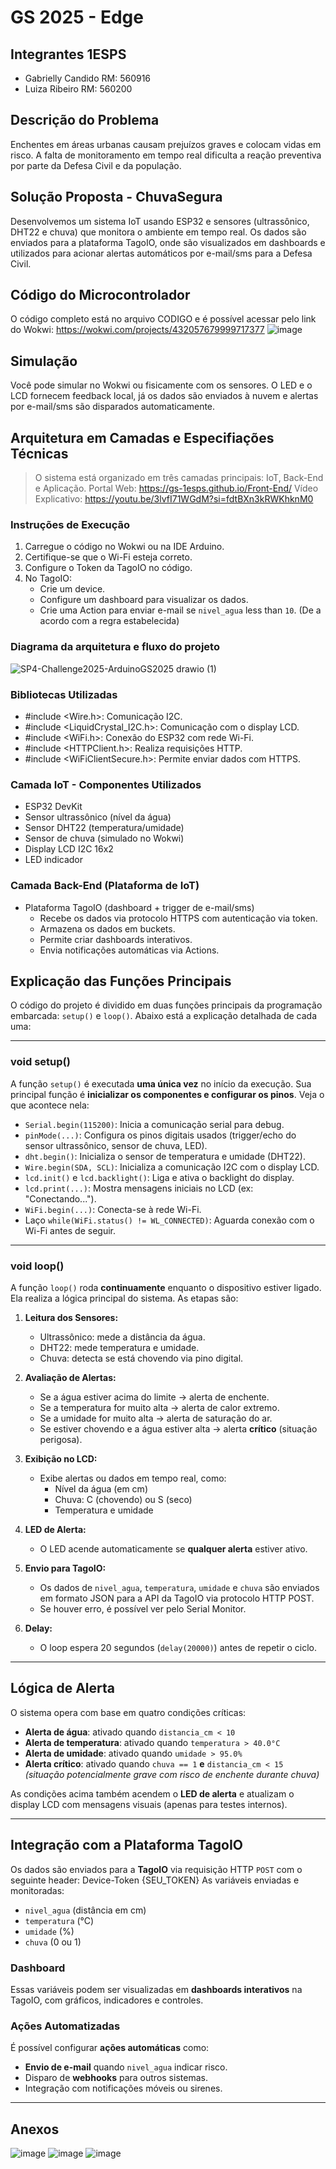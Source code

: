 # GS 2025 - Edge 

## Integrantes 1ESPS
- Gabrielly Candido RM: 560916
- Luiza Ribeiro RM: 560200

## Descrição do Problema
Enchentes em áreas urbanas causam prejuízos graves e colocam vidas em risco. A falta de monitoramento em tempo real dificulta a reação preventiva por parte da Defesa Civil e da população.

## Solução Proposta - ChuvaSegura
Desenvolvemos um sistema IoT usando ESP32 e sensores (ultrassônico, DHT22 e chuva) que monitora o ambiente em tempo real. Os dados são enviados para a plataforma TagoIO, onde são visualizados em dashboards e utilizados para acionar alertas automáticos por e-mail/sms para a Defesa Civil.

## Código do Microcontrolador

O código completo está no arquivo CODIGO e é possível acessar pelo link do Wokwi: https://wokwi.com/projects/432057679999717377
![image](https://github.com/user-attachments/assets/43b8c203-db97-4d3d-8614-31ee80ca5a6c)

## Simulação
Você pode simular no Wokwi ou fisicamente com os sensores. 
O LED e o LCD fornecem feedback local, já os dados são enviados à nuvem e alertas por e-mail/sms são disparados automaticamente.

## Arquitetura em Camadas e Especifiações Técnicas

> O sistema está organizado em três camadas principais: IoT, Back-End e Aplicação.
> Portal Web: https://gs-1esps.github.io/Front-End/
> Vídeo Explicativo: https://youtu.be/3lvfI71WGdM?si=fdtBXn3kRWKhknM0 

### Instruções de Execução
1. Carregue o código no Wokwi ou na IDE Arduino.
2. Certifique-se que o Wi-Fi esteja correto.
3. Configure o Token da TagoIO no código.
4. No TagoIO:
   - Crie um device.
   - Configure um dashboard para visualizar os dados.
   - Crie uma Action para enviar e-mail se `nivel_agua` less than `10`. (De a acordo com a regra estabelecida)

### Diagrama da arquitetura e fluxo do projeto
![SP4-Challenge2025-ArduinoGS2025 drawio (1)](https://github.com/user-attachments/assets/2024dac3-cb60-4b7c-8e39-52590d721ab3)

### Bibliotecas Utilizadas
- #include <Wire.h>: Comunicação I2C.
- #include <LiquidCrystal_I2C.h>: Comunicação com o display LCD.
- #include <WiFi.h>: Conexão do ESP32 com rede Wi-Fi.
- #include <HTTPClient.h>: Realiza requisições HTTP.
- #include <WiFiClientSecure.h>: Permite enviar dados com HTTPS.

### Camada IoT - Componentes Utilizados
- ESP32 DevKit
- Sensor ultrassônico (nível da água)
- Sensor DHT22 (temperatura/umidade)
- Sensor de chuva (simulado no Wokwi)
- Display LCD I2C 16x2
- LED indicador

### Camada Back-End (Plataforma de IoT)
- Plataforma TagoIO (dashboard + trigger de e-mail/sms)
  - Recebe os dados via protocolo HTTPS com autenticação via token.
  - Armazena os dados em buckets.
  - Permite criar dashboards interativos.
  - Envia notificações automáticas via Actions.

## Explicação das Funções Principais

O código do projeto é dividido em duas funções principais da programação embarcada: `setup()` e `loop()`. Abaixo está a explicação detalhada de cada uma:

---

### void setup()

A função `setup()` é executada **uma única vez** no início da execução. Sua principal função é **inicializar os componentes e configurar os pinos**. Veja o que acontece nela:

- `Serial.begin(115200)`: Inicia a comunicação serial para debug.
- `pinMode(...)`: Configura os pinos digitais usados (trigger/echo do sensor ultrassônico, sensor de chuva, LED).
- `dht.begin()`: Inicializa o sensor de temperatura e umidade (DHT22).
- `Wire.begin(SDA, SCL)`: Inicializa a comunicação I2C com o display LCD.
- `lcd.init()` e `lcd.backlight()`: Liga e ativa o backlight do display.
- `lcd.print(...)`: Mostra mensagens iniciais no LCD (ex: "Conectando...").
- `WiFi.begin(...)`: Conecta-se à rede Wi-Fi.
- Laço `while(WiFi.status() != WL_CONNECTED)`: Aguarda conexão com o Wi-Fi antes de seguir.

---

### void loop()

A função `loop()` roda **continuamente** enquanto o dispositivo estiver ligado. Ela realiza a lógica principal do sistema. As etapas são:

1. **Leitura dos Sensores:**
   - Ultrassônico: mede a distância da água.
   - DHT22: mede temperatura e umidade.
   - Chuva: detecta se está chovendo via pino digital.

2. **Avaliação de Alertas:**
   - Se a água estiver acima do limite → alerta de enchente.
   - Se a temperatura for muito alta → alerta de calor extremo.
   - Se a umidade for muito alta → alerta de saturação do ar.
   - Se estiver chovendo e a água estiver alta → alerta **crítico** (situação perigosa).

3. **Exibição no LCD:**
   - Exibe alertas ou dados em tempo real, como:
     - Nível da água (em cm)
     - Chuva: C (chovendo) ou S (seco)
     - Temperatura e umidade

4. **LED de Alerta:**
   - O LED acende automaticamente se **qualquer alerta** estiver ativo.

5. **Envio para TagoIO:**
   - Os dados de `nivel_agua`, `temperatura`, `umidade` e `chuva` são enviados em formato JSON para a API da TagoIO via protocolo HTTP POST.
   - Se houver erro, é possível ver pelo Serial Monitor.

6. **Delay:**
   - O loop espera 20 segundos (`delay(20000)`) antes de repetir o ciclo.

---

##  Lógica de Alerta

O sistema opera com base em quatro condições críticas:

- **Alerta de água**: ativado quando `distancia_cm < 10`
- **Alerta de temperatura**: ativado quando `temperatura > 40.0°C`
- **Alerta de umidade**: ativado quando `umidade > 95.0%`
- **Alerta crítico**: ativado quando `chuva == 1` **e** `distancia_cm < 15`  
  *(situação potencialmente grave com risco de enchente durante chuva)*

As condições acima também acendem o **LED de alerta** e atualizam o display LCD com mensagens visuais (apenas para testes internos).

---

## Integração com a Plataforma TagoIO

Os dados são enviados para a **TagoIO** via requisição HTTP `POST` com o seguinte header: Device-Token {SEU_TOKEN}
As variáveis enviadas e monitoradas:

- `nivel_agua` (distância em cm)
- `temperatura` (°C)
- `umidade` (%)
- `chuva` (0 ou 1)

### Dashboard

Essas variáveis podem ser visualizadas em **dashboards interativos** na TagoIO, com gráficos, indicadores e controles.

### Ações Automatizadas

É possível configurar **ações automáticas** como:

- **Envio de e-mail** quando `nivel_agua` indicar risco.
- Disparo de **webhooks** para outros sistemas.
- Integração com notificações móveis ou sirenes.

---

## Anexos
![image](https://github.com/user-attachments/assets/0bf9a948-8033-4a92-bdbc-51e11ecb20ec)
![image](https://github.com/user-attachments/assets/a6ac9896-2bb8-458b-af3c-e8d82f1f036b)
![image](https://github.com/user-attachments/assets/fb658b5c-7095-4fba-bab9-5d466d32afe5)


